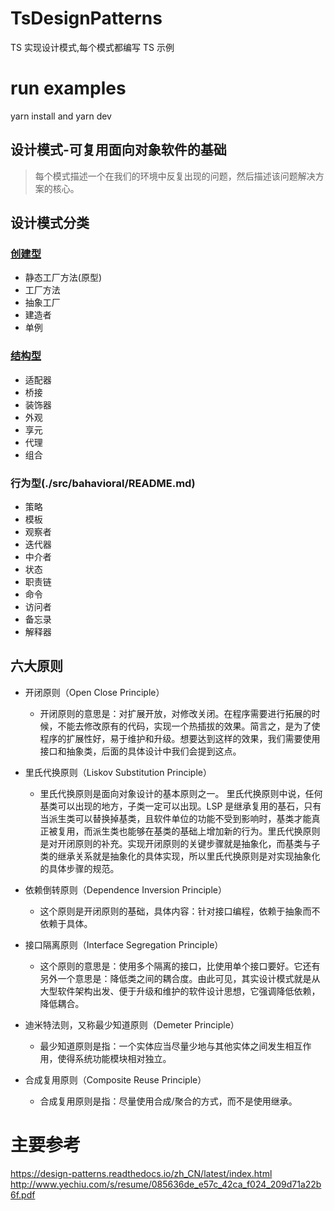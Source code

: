 # TsDesignPatterns

TS 实现设计模式,每个模式都编写 TS 示例

# run examples

yarn install and yarn dev

## 设计模式-可复用面向对象软件的基础

> 每个模式描述一个在我们的环境中反复出现的问题，然后描述该问题解决方案的核心。

## 设计模式分类

### [创建型](./src/creational/README.md)

- 静态工厂方法(原型)
- 工厂方法
- 抽象工厂
- 建造者
- 单例

### [结构型](./src/structural/README.md)

- 适配器
- 桥接
- 装饰器
- 外观
- 享元
- 代理
- 组合

### 行为型(./src/bahavioral/README.md)

- 策略
- 模板
- 观察者
- 迭代器
- 中介者
- 状态
- 职责链
- 命令
- 访问者
- 备忘录
- 解释器

## 六大原则

- 开闭原则（Open Close Principle）

  - 开闭原则的意思是：对扩展开放，对修改关闭。在程序需要进行拓展的时候，不能去修改原有的代码，实现一个热插拔的效果。简言之，是为了使程序的扩展性好，易于维护和升级。想要达到这样的效果，我们需要使用接口和抽象类，后面的具体设计中我们会提到这点。

- 里氏代换原则（Liskov Substitution Principle）

  - 里氏代换原则是面向对象设计的基本原则之一。 里氏代换原则中说，任何基类可以出现的地方，子类一定可以出现。LSP 是继承复用的基石，只有当派生类可以替换掉基类，且软件单位的功能不受到影响时，基类才能真正被复用，而派生类也能够在基类的基础上增加新的行为。里氏代换原则是对开闭原则的补充。实现开闭原则的关键步骤就是抽象化，而基类与子类的继承关系就是抽象化的具体实现，所以里氏代换原则是对实现抽象化的具体步骤的规范。

- 依赖倒转原则（Dependence Inversion Principle）

  - 这个原则是开闭原则的基础，具体内容：针对接口编程，依赖于抽象而不依赖于具体。

- 接口隔离原则（Interface Segregation Principle）

  - 这个原则的意思是：使用多个隔离的接口，比使用单个接口要好。它还有另外一个意思是：降低类之间的耦合度。由此可见，其实设计模式就是从大型软件架构出发、便于升级和维护的软件设计思想，它强调降低依赖，降低耦合。

- 迪米特法则，又称最少知道原则（Demeter Principle）

  - 最少知道原则是指：一个实体应当尽量少地与其他实体之间发生相互作用，使得系统功能模块相对独立。

- 合成复用原则（Composite Reuse Principle）

  - 合成复用原则是指：尽量使用合成/聚合的方式，而不是使用继承。

# 主要参考

<https://design-patterns.readthedocs.io/zh_CN/latest/index.html>
<http://www.yechiu.com/s/resume/085636de_e57c_42ca_f024_209d71a22b6f.pdf>
